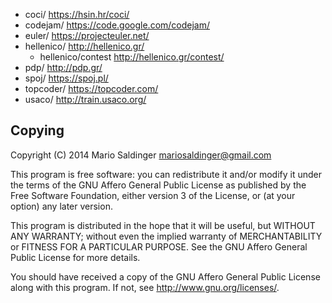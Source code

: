 - coci/ <https://hsin.hr/coci/>
- codejam/ <https://code.google.com/codejam/>
- euler/ <https://projecteuler.net/>
- hellenico/ <http://hellenico.gr/>
  - hellenico/contest <http://hellenico.gr/contest/>
- pdp/ <http://pdp.gr/>
- spoj/ <https://spoj.pl/>
- topcoder/ <https://topcoder.com/>
- usaco/ <http://train.usaco.org/>

## Copying

Copyright (C) 2014  Mario Saldinger <mariosaldinger@gmail.com>

This program is free software: you can redistribute it and/or modify
it under the terms of the GNU Affero General Public License as published by
the Free Software Foundation, either version 3 of the License, or
(at your option) any later version.

This program is distributed in the hope that it will be useful,
but WITHOUT ANY WARRANTY; without even the implied warranty of
MERCHANTABILITY or FITNESS FOR A PARTICULAR PURPOSE.  See the
GNU Affero General Public License for more details.

You should have received a copy of the GNU Affero General Public License
along with this program.  If not, see <http://www.gnu.org/licenses/>.
